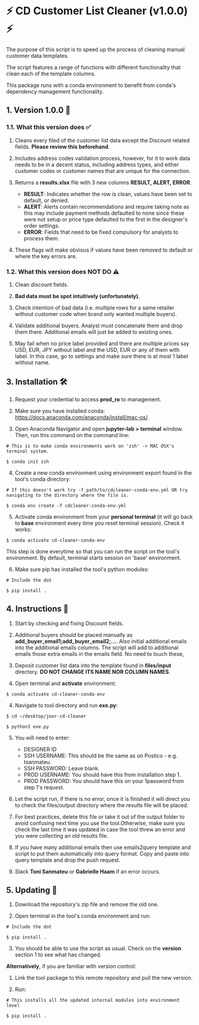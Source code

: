 # ⚡️  CD Customer List Cleaner (v1.0.0)  ⚡️

The purpose of this script is to speed up the process of cleaning manual customer data templates.

The script features a range of functions with different functionality that clean each of the template columns.

This package runs with a conda environment to benefit from conda's dependency management functionality.


## 1. Version 1.0.0 🚧

### 1.1. What this version does ✅

1. Cleans every filed of the customer list data except the Discount related fields. **Please review this beforehand**.

2. Includes address codes validation process, however, for it to work data needs to be in a decent status, including address types, and either customer codes or customer names that are unique for the connection.

2. Returns a **results.xlsx** file with 3 new columns **RESULT, ALERT, ERROR**.

    * **RESULT**: Indicates whether the row is clean, values have been set to default, or denied.
    * **ALERT**: Alerts contain recommendations and require taking note as this may include payment methods defaulted to none since these were not setup or price type defaulted to the first in the designer's order settings.
    * **ERROR**: Fields that need to be fixed compulsory for analysts to process them.

4. These flags will make obvious if values have been removed to default or where the key errors are.


### 1.2. What this version does NOT DO ⚠️ 

1. Clean discount fields.

2. **Bad data must be spot intuitively (unfortunately).**

3. Check intention of bad data (i.e. multiple rows for a same retailer without customer code when brand only wanted multiple buyers).

4. Validate additional buyers. Analyst must concatenate them and drop them there. Additional emails will just be added to existing ones.

5. May fail when no price label provided and there are multiple prices say USD, EUR, JPY without label and the USD, EUR or any of them with label. In this case, go to settings and make sure there is at most 1 label without name.


##  3. Installation 🛠 

1. Request your credential to access **prod_ro** to management.


2. Make sure you have installed conda: https://docs.anaconda.com/anaconda/install/mac-os/.


3. Open Anaconda Navigator and open **jupyter-lab > terminal** window. Then, run this command on the command line:
```
# This is to make conda environments work on 'zsh' -> MAC OSX's terminal system.

$ conda init zsh
```

4. Create a new conda environment using environment export found in the tool's conda directory:
```
# If this doesn't work try -f path/to/cdcleaner-conda-env.yml OR try navigating to the directory where the file is.

$ conda env create -f cdcleaner-conda-env.yml
```

5. Activate conda environment from your **personal terminal** (it will go back to **base** environment every time you reset terminal session). Check it works:

```
$ conda activate cd-cleaner-conda-env
```
  
This step is done everytime so that you can run the script on the tool's environment. By default, terminal starts session on 'base' environment.


6. Make sure pip has installed the tool's python modules:
```
# Include the dot

$ pip install .
```


## 4. Instructions 🛁

1. Start by checking and fixing Discount fields.


2. Additional buyers should be placed manually as **add_buyer_email1;add_buyer_email2;...**. Also initial additional emails into the additional emails columns. The script will add to additional emails those extra emails in the emails field. No need to touch these,


3. Deposit customer list data into the template found in **files/input** directory. **DO NOT CHANGE ITS NAME NOR COLUMN NAMES**.


3. Open terminal and **activate** environment:
```
$ conda activate cd-cleaner-conda-env
```

4. Navigate to tool directory and run **exe.py**:
```
$ cd ~/desktop/joor-cd-cleaner

$ python3 exe.py
```

5. You will need to enter:

      * DESIGNER ID
      * SSH USERNAME: This should be the same as on Postico - e.g. tsanmateu.
      * SSH PASSWORD: Leave blank.
      * PROD USERNAME: You should have this from installation step 1.
      * PROD PASSWORD: You should have this on your 1password from step 1's request.
  
 
6. Let the script run, if there is no error, once it is finished it will direct you to check the files/output directory where the results file will be placed.


7. For best practices, delete this file or take it out of the output folder to avoid confusing next time you use the tool.Otherwise, make sure you check the last time it was updated in case the tool threw an error and you were collecting an old results file.


8. If you have many additional emails then use emails2query template and script to put them automatically into query format. Copy and paste into query template and drop the push request.

  
9. Slack **Toni Sanmateu** or **Gabrielle Haam** if an error occurs.


## 5. Updating  📡

1. Download the repository's zip file and remove the old one.

2. Open terminal in the tool's conda environment and run:

```
# Include the dot

$ pip install .
```

3. You should be able to use the script as usual. Check on the **version** section 1 to see what has changed.


**Alternatively**, if you are familiar with version control:

1. Link the tool package to this remote repository and pull the new version.


2. Run:
```
# This installs all the updated internal modules into environment level

$ pip install .
```



